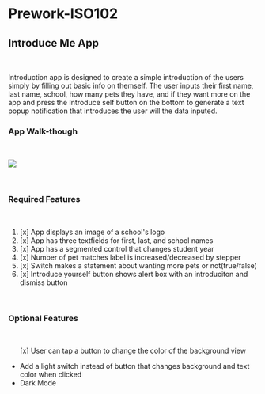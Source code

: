 # Prework-ISO102

<h2>Introduce Me App</h2><br>


<p>Introduction app is designed to create a simple introduction of the users simply by filling out basic info on themself. The user inputs their first name, last name, school, how many pets they have, and if they want more on the app and press the Introduce self button on the bottom to generate a text popup notification that introduces the user will the data inputed.</p>

<h3>App Walk-though</h3><br>

![](https://github.com/Tianchen12345/Prework-ISO102/blob/main/ezgif.com-gif-maker.gif)

<br>


<h3>Required Features</h3><br>
<ol>
<li>[x] App displays an image of a school's logo </li>
<li>[x] App has three textfields for first, last, and school names </li>
<li>[x] App has a segmented control that changes student year </li>
<li>[x] Number of pet matches label is increased/decreased by stepper </li>
<li>[x] Switch makes a statement about wanting more pets or not(true/false) </li>
<li>[x] Introduce yourself button shows alert box with an introduciton and dismiss button </li>
</ol><br>
<h3>Optional Features</h3><br>
<ol>
</li>[x] User can tap a button to change the color of the background view</li>
</ol>
    <ul>
    <li>Add a light switch instead of button that changes background and text color when clicked </li>
    <li>Dark Mode</li>
    </ul>
